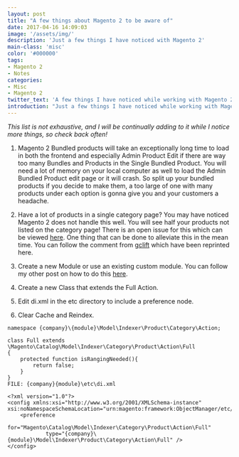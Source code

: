 ```yaml
---
layout: post
title: "A few things about Magento 2 to be aware of"
date: 2017-04-16 14:09:03
image: '/assets/img/'
description: 'Just a few things I have noticed with Magento 2'
main-class: 'misc'
color: '#000000'
tags:
- Magento 2
- Notes
categories:
- Misc
- Magento 2
twitter_text: 'A few things I have noticed while working with Magento 2'
introduction: "Just a few things I have noticed while working with Magento 2"
---
```


*This list is not exhaustive, and I will be continually adding to it while I notice more things, so check back often!*

1.  Magento 2 Bundled products will take an exceptionally long time to load in both the frontend and especially Admin Product Edit if there are way too many Bundles and Products in the Single Bundled Product.  You will need a lot of memory on your local computer as well to load the Admin Bundled Product edit page or it will crash. So split up your bundled products if you decide to make them, a too large of one with many products under each option is gonna give you and your customers a headache.

2.  Have a lot of products in a single category page? You may have noticed Magento 2 does not handle this well.  You will see half your products not listed on the category page! There is an open issue for this which can be viewed [here](https://github.com/magento/magento2/issues/8681).  One thing that can be done to alleviate this in the mean time.  You can follow the comment from [gclift](https://github.com/gclift) which have been reprinted here.

1. Create a new Module or use an existing custom module. You can follow my other post on how to do this [here](https://magentofu.com/magento-2-module-file-structure/).
2. Create a new Class that extends the Full Action.
3. Edit di.xml in the etc directory to include a preference node.
4. Clear Cache and Reindex.

```
namespace {company}\{module}\Model\Indexer\Product\Category\Action;

class Full extends \Magento\Catalog\Model\Indexer\Category\Product\Action\Full
{
    protected function isRangingNeeded(){
        return false;
    }
}
FILE: {company}{module}\etc\di.xml

<?xml version="1.0"?>
<config xmlns:xsi="http://www.w3.org/2001/XMLSchema-instance" xsi:noNamespaceSchemaLocation="urn:magento:framework:ObjectManager/etc/config.xsd">
    <preference
            for="Magento\Catalog\Model\Indexer\Category\Product\Action\Full"
            type="{company}\{module}\Model\Indexer\Product\Category\Action\Full" />
</config>
```
